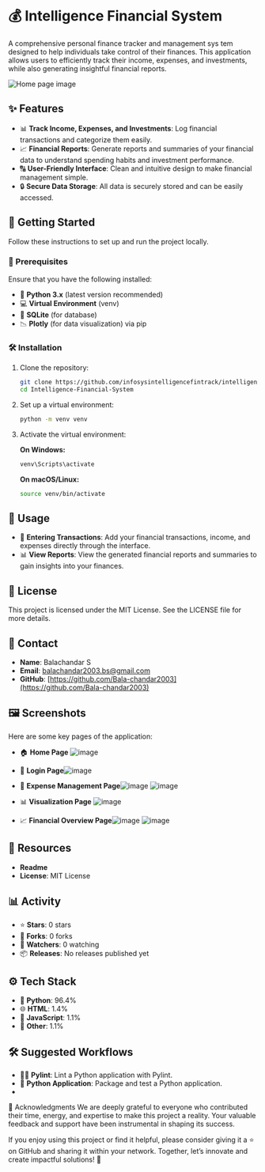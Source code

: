 # 💰 Intelligence Financial System

A comprehensive personal finance tracker and management sys
tem designed to help individuals take control of their finances. This application allows users to efficiently track their income, expenses, and investments, while also generating insightful financial reports.

![Home page image](https://github.com/user-attachments/assets/b4ceada0-fccd-4e42-8d94-f48c607347a9)

## ✨ Features

- 📊 **Track Income, Expenses, and Investments**: Log financial transactions and categorize them easily.
- 📈 **Financial Reports**: Generate reports and summaries of your financial data to understand spending habits and investment performance.
- 🔠 **User-Friendly Interface**: Clean and intuitive design to make financial management simple.
- 🔒 **Secure Data Storage**: All data is securely stored and can be easily accessed.

## 🚀 Getting Started

Follow these instructions to set up and run the project locally.

### 🔧 Prerequisites

Ensure that you have the following installed:
- 🐍 **Python 3.x** (latest version recommended)
- 💻 **Virtual Environment** (venv)
- 📣 **SQLite** (for database)
- 📉 **Plotly** (for data visualization) via pip

### 🛠️ Installation

1. Clone the repository:
   ```bash
   git clone https://github.com/infosysintelligencefintrack/intelligent_financial_planning_hub.git
   cd Intelligence-Financial-System
   ```
2. Set up a virtual environment:
   ```bash
   python -m venv venv
   ```
3. Activate the virtual environment:

   **On Windows:**
   ```bash
   venv\Scripts\activate
   ```
   **On macOS/Linux:**
   ```bash
   source venv/bin/activate
   ```

## 📄 Usage

- 📝 **Entering Transactions**: Add your financial transactions, income, and expenses directly through the interface.
- 📊 **View Reports**: View the generated financial reports and summaries to gain insights into your finances.

## 📝 License

This project is licensed under the MIT License. See the LICENSE file for more details.

## 📧 Contact

- **Name**: Balachandar S
- **Email**: balachandar2003.bs@gmail.com
- **GitHub**: [https://github.com/Bala-chandar2003](https://github.com/Bala-chandar2003)

## 🖼️ Screenshots

Here are some key pages of the application:

- 🏠 **Home Page** ![image](https://github.com/user-attachments/assets/31b7cb13-ac9b-4bab-bf8f-dbbcbc3d3953)

- 🔑 **Login Page**![image](https://github.com/user-attachments/assets/5fe48e75-ccb9-401a-821a-db8f5f6d1ee2)

- 💸 **Expense Management Page**![image](https://github.com/user-attachments/assets/1709cc59-dc46-4d5f-80bd-8f830e4c2bd3) ![image](https://github.com/user-attachments/assets/7f5b1e6c-b78a-46f7-9ae8-f25c1c545102)


- 📊 **Visualization Page** ![image](https://github.com/user-attachments/assets/5648dc01-de57-4016-a5a3-0e4a1f872176)

- 📈 **Financial Overview Page**![image](https://github.com/user-attachments/assets/13347130-3a9c-4991-bfec-5cf155b52f92) ![image](https://github.com/user-attachments/assets/15528c19-b4c6-4cd1-9f06-51d9739989f1)



## 📂 Resources

- **Readme**
- **License**: MIT License

## 📊 Activity

- ⭐ **Stars**: 0 stars
- 🍴 **Forks**: 0 forks
- 👀 **Watchers**: 0 watching
- 📦 **Releases**: No releases published yet

## ⚙️ Tech Stack

- 🐍 **Python**: 96.4%
- 🌐 **HTML**: 1.4%
- 📜 **JavaScript**: 1.1%
- 🧲 **Other**: 1.1%

## 🛠️ Suggested Workflows

- 🧑‍💻 **Pylint**: Lint a Python application with Pylint.
- 🐍 **Python Application**: Package and test a Python application.
- 
🙏 Acknowledgments
We are deeply grateful to everyone who contributed their time, energy, and expertise to make this project a reality. Your valuable feedback and support have been instrumental in shaping its success.

If you enjoy using this project or find it helpful, please consider giving it a ⭐ on GitHub and sharing it within your network. Together, let’s innovate and create impactful solutions! 🚀
